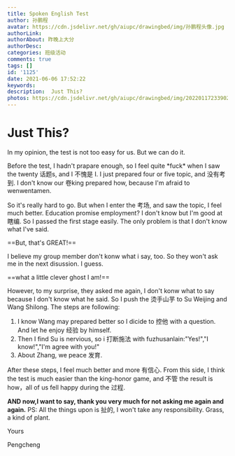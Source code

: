 ```yaml
---
title: Spoken English Test
author: 孙鹏程
avatar: https://cdn.jsdelivr.net/gh/aiupc/drawingbed/img/孙鹏程头像.jpg
authorLink: 
authorAbout: 昨晚上大分
authorDesc: 
categories: 班级活动
comments: true
tags: []
id: '1125'
date: 2021-06-06 17:52:22
keywords:
description:  Just This?
photos: https://cdn.jsdelivr.net/gh/aiupc/drawingbed/img/20220117233902.png
---
```


# Just This?

In my opinion, the test is not too easy for us. But we can do it.

Before the test, I hadn't prapare enough, so I feel quite \*fuck\* when I saw the twenty 话题s, and I 不愧是 I. I just prepared four or five topic, and 没有考到. I don't know our 卷king prepared how, because I'm afraid to wenwentamen.

So it's really hard to go. But when I enter the 考场, and saw the topic, I feel much better. Education promise employment? I don't know but I'm good at 瞎编. So I passed the first stage easily. The only problem is that I don't know what I've said.

\==But, that's GREAT!==

I believe my group member don't konw what i say, too. So they won't ask me in the next disussion. I guess.

\==what a little clever ghost I am!==

However, to my surprise, they asked me again, I don't konw what to say because I don't know what he said. So I push the 烫手山芋 to Su Weijing and Wang Shilong. The steps are following:

1.  I know Wang may prepared better so I dicide to 控他 with a question. And let he enjoy 经验 by himself.
2.  Then I find Su is nervious, so i 打断施法 with fuzhusanlain:"Yes!","I know!","I'm agree with you!"
3.  About Zhang, we peace 发育.

After these steps, I feel much better and more 有信心. From this side, I think the test is much easier than the king-honor game, and 不管 the result is how，all of us fell happy during the 过程.

**AND now,I want to say, thank you very much for not asking me again and again.** PS: All the things upon is 扯的, I won't take any responsibility. Grass, a kind of plant.

Yours

Pengcheng